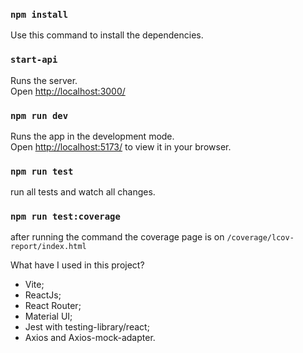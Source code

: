 ### `npm install`

Use this command to install the dependencies.

### `start-api`

Runs the server.\
Open [http://localhost:3000/](http://localhost:3000/)

### `npm run dev`

Runs the app in the development mode.\
Open [http://localhost:5173/](http://localhost:5173/) to view it in your browser.

### `npm run test`

run all tests and watch all changes.

### `npm run test:coverage`

after running the command the coverage page is on `/coverage/lcov-report/index.html`

What have I used in this project?

- Vite;
- ReactJs;
- React Router;
- Material UI;
- Jest with testing-library/react;
- Axios and Axios-mock-adapter.
